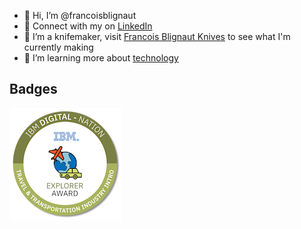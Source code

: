 - 👋 Hi, I’m @francoisblignaut
- 👀 Connect with my on [LinkedIn](https://www.linkedin.com/in/blignautfrancois/)
- 🔪 I’m a knifemaker, visit [Francois Blignaut Knives](https://www.facebook.com/FBKnives/) to see what I'm currently making
- 🌱 I’m learning more about [technology](https://www.credly.com/users/francoisb/badges)

## Badges

![This is an image](/travel-transportation-industry-intro_180px.png)

<!---
- 📫 How to reach me ...

francoisblignaut/francoisblignaut is a ✨ special ✨ repository because its `README.md` (this file) appears on your GitHub profile.
You can click the Preview link to take a look at your changes.
--->
